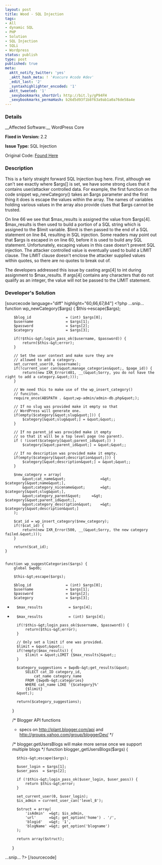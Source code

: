 ```yaml
---
layout: post
title: Wood - SQL Injection
tags:
- All
- dynamic SQL
- PHP
- Solution
- SQL Injection
- SQLi
- Wordpress
status: publish
type: post
published: true
meta:
  aktt_notify_twitter: 'yes'
  _aktt_hash_meta: ! '#secure #code #dev'
  _edit_last: '2'
  _syntaxhighlighter_encoded: '1'
  aktt_tweeted: '1'
  _sexybookmarks_shortUrl: http://bit.ly/gP94FH
  _sexybookmarks_permaHash: b26d5d93f1b8f63a9ab1a0a76de58a4e
---
```

<h3>Details</h3>
__Affected Software:__ WordPress Core

__Fixed in Version:__  2.2

__Issue Type:__ SQL Injection

Original Code: <a title="Wood" href="http://spotthevuln.com/2011/01/wood-2/" target="_blank">Found    Here</a>
<h3>Description</h3>
This is a fairly straight forward SQL Injection bug here. First, although we can't see exactly where $args[] is set, we have some strong clues that it contains user/attacker controlled data. For example, the first function on the code snippet wp_newCategory() takes an $args parameter and the first thing it does is escape the values within the array. The names of variables holding various values in the array also provide clues that $args cannot be trusted.

On line 66 we see that $max_results is assigned the value from $args[4]. $max_results is then used to build a portion of a SQL string which is assigned to the $limit variable. $limit is then passed to the end of a SQL statement on line 84, resulting in SQL injection. Some readers may point out that $args is escaped in on line 60, before it is used to build any SQL statement. Unfortunately, escaping values in this case doesn't prevent SQL injection. The attacker controlled value is eventually used to build a LIMIT clause. The LIMIT clause doesn't enclose the attacker supplied values within quotes, so there are no quotes to break out of.

The developers addressed this issue by casting args[4] to int during assignment to $max_results. If args[4] contains any characters that do not qualify as an integer, the value will not be passed to the LIMIT statement.


<h3>Developer's Solution</h3>
[sourcecode language="diff" highlight="60,66,67,84"]
&lt;?php
...snip...
	function wp_newCategory($args) {
		$this-&gt;escape($args);

		$blog_id				= (int) $args[0];
		$username				= $args[1];
		$password				= $args[2];
		$category				= $args[3];

		if(!$this-&gt;login_pass_ok($username, $password)) {
			return($this-&gt;error);
		}

		// Set the user context and make sure they are
		// allowed to add a category.
		set_current_user(0, $username);
		if(!current_user_can(&quot;manage_categories&quot;, $page_id)) {
			return(new IXR_Error(401, __(&quot;Sorry, you do not have the right to add a category.&quot;)));
		}

		// We need this to make use of the wp_insert_category()
		// funciton.
		require_once(ABSPATH . &quot;wp-admin/admin-db.php&quot;);

		// If no slug was provided make it empty so that
		// WordPress will generate one.
		if(empty($category[&quot;slug&quot;])) {
			$category[&quot;slug&quot;] = &quot;&quot;;
		}

		// If no parent_id was provided make it empty
		// so that it will be a top level page (no parent).
		if ( !isset($category[&quot;parent_id&quot;]) )
			$category[&quot;parent_id&quot;] = &quot;&quot;;

		// If no description was provided make it empty.
		if(empty($category[&quot;description&quot;])) {
			$category[&quot;description&quot;] = &quot;&quot;;
		}

		$new_category = array(
			&quot;cat_name&quot;				=&gt; $category[&quot;name&quot;],
			&quot;category_nicename&quot;		=&gt; $category[&quot;slug&quot;],
			&quot;category_parent&quot;		=&gt; $category[&quot;parent_id&quot;],
			&quot;category_description&quot;	=&gt; $category[&quot;description&quot;]
		);

		$cat_id = wp_insert_category($new_category);
		if(!$cat_id) {
			return(new IXR_Error(500, __(&quot;Sorry, the new category failed.&quot;)));
		}

		return($cat_id);
	}


	function wp_suggestCategories($args) {
		global $wpdb;

		$this-&gt;escape($args);

		$blog_id				= (int) $args[0];
		$username				= $args[1];
		$password				= $args[2];
		$category				= $args[3];
-		$max_results			= $args[4];
+		$max_results            = (int) $args[4];

		if(!$this-&gt;login_pass_ok($username, $password)) {
			return($this-&gt;error);
		}

		// Only set a limit if one was provided.
		$limit = &quot;&quot;;
		if(!empty($max_results)) {
			$limit = &quot;LIMIT {$max_results}&quot;;
		}

		$category_suggestions = $wpdb-&gt;get_results(&quot;
			SELECT cat_ID category_id,
				cat_name category_name
			FROM {$wpdb-&gt;categories}
			WHERE cat_name LIKE '{$category}%'
			{$limit}
		&quot;);

		return($category_suggestions);
	}


	/* Blogger API functions
	 * specs on http://plant.blogger.com/api and http://groups.yahoo.com/group/bloggerDev/
	 */


	/* blogger.getUsersBlogs will make more sense once we support multiple blogs */
	function blogger_getUsersBlogs($args) {

		$this-&gt;escape($args);

		$user_login = $args[1];
		$user_pass  = $args[2];

		if (!$this-&gt;login_pass_ok($user_login, $user_pass)) {
			return $this-&gt;error;
		}

		set_current_user(0, $user_login);
		$is_admin = current_user_can('level_8');

		$struct = array(
			'isAdmin'  =&gt; $is_admin,
			'url'      =&gt; get_option('home') . '/',
			'blogid'   =&gt; '1',
			'blogName' =&gt; get_option('blogname')
		);

		return array($struct);
	}

...snip...
?&gt;
[/sourcecode]
